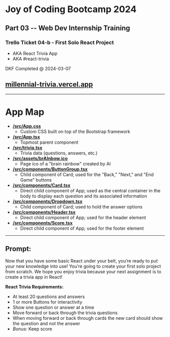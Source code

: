 # Joy of Coding Bootcamp 2024

## Part 03 -- Web Dev Internship Training

### Trello Ticket 04-b - First Solo React Project
* AKA React Trivia App
* AKA #react-trivia

DKF Completed @ 2024-03-07

## [millennial-trivia.vercel.app](millennial-trivia.vercel.app)

---

# App Map

* **[/src/App.css](https://github.com/LAdanimo/react-trivia/blob/main/src/App.css)**
  * Custom CSS built on top of the Bootstrap framework
* **[/src/App.tsx](https://github.com/LAdanimo/react-trivia/blob/main/src/App.tsx)**
  * Topmost parent component
* **[/src/trivia.tsx](https://github.com/LAdanimo/react-trivia/blob/main/src/trivia.tsx)**
  * Trivia data (questions, answers, etc.)
* **[/src/assets/brAInbow.ico](https://github.com/LAdanimo/react-trivia/blob/main/src/assets/brAInbow.ico)**
  * Page ico of a "brain rainbow" created by AI
* **[/src/components/ButtonGroup.tsx](https://github.com/LAdanimo/react-trivia/blob/main/src/components/ButtonGroup.tsx)**
  * Child component of Card; used for the "Back," "Next," and "End Game" buttons
* **[/src/components/Card.tsx](https://github.com/LAdanimo/react-trivia/blob/main/src/components/Card.tsx)**
  * Direct child component of App; used as the central container in the body to display each question and its associated information
* **[/src/components/Dropdown.tsx](https://github.com/LAdanimo/react-trivia/blob/main/src/components/Dropdown.tsx)**
  * Child component of Card; used to hold the answer options
* **[/src/components/Header.tsx](https://github.com/LAdanimo/react-trivia/blob/main/src/components/Header.tsx)**
  * Direct child component of App; used for the header element
* **[/src/components/Score.tsx](https://github.com/LAdanimo/react-trivia/blob/main/src/components/Score.tsx)**
  * Direct child component of App; used for the footer element

---

## Prompt:

Now that you have some basic React under your belt, you’re ready to put your new knowledge into use! You’re going to create your first solo project from scratch. We hope you enjoy trivia because your next assignment is to create a trivia app in React!

**React Trivia Requirements:**
* At least 20 questions and answers
* 1 or more Buttons for interactivity
* Show one question or answer at a time
* Move forward or back through the trivia questions
* When moving forward or back through cards the new card should show the question and not the answer
* _Bonus:_ Keep score
